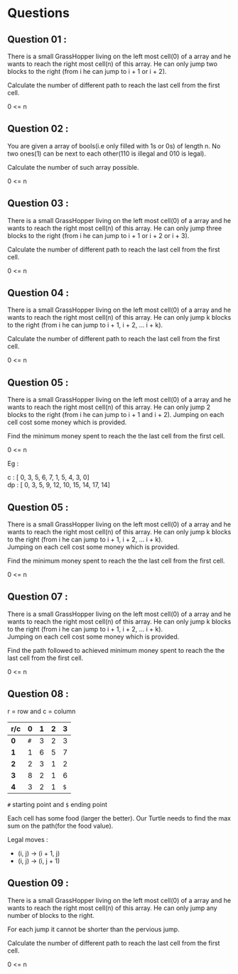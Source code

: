 # Questions

## Question 01 : 
<!-- ``` -->
There is a small GrassHopper living on the left most cell(0) of a array and he wants to reach the right most cell(n) of this array. He can only jump two blocks to the right (from i he can jump to i + 1 or i + 2).

Calculate the number of different path to reach the last cell from the first cell.

0 <= n 
<!-- ``` -->

## Question 02 :
<!-- ``` -->
You are given a array of bools(i.e only filled with 1s or 0s) of length n. No two ones(1) can be next to each other(110 is illegal and 010 is legal). 

Calculate the number of such array possible. 

0 <= n 
<!-- ``` -->

## Question 03 : 
<!-- ``` -->
There is a small GrassHopper living on the left most cell(0) of a array and he wants to reach the right most cell(n) of this array. He can only jump three blocks to the right (from i he can jump to i + 1 or i + 2 or i + 3). 

Calculate the number of different path to reach the last cell from the first cell.

0 <= n 
<!-- ``` -->

## Question 04 : 
<!-- ``` -->
There is a small GrassHopper living on the left most cell(0) of a array and he wants to reach the right most cell(n) of this array. He can only jump k blocks to the right (from i he can jump to i + 1, i + 2, ... i + k). 

Calculate the number of different path to reach the last cell from the first cell.

0 <= n 
<!-- ``` -->

## Question 05 : 
<!-- ``` -->
There is a small GrassHopper living on the left most cell(0) of a array and he wants to reach the right most cell(n) of this array. He can only jump 2 blocks to the right (from i he can jump to i + 1 and i + 2). 
Jumping on each cell cost some money which is provided.

Find the minimum money spent to reach the the last cell from the first cell.

0 <= n 

Eg : 

c  : [ 0,  3,  5,  6,  7,  1,  5,  4,  3,  0]  
dp : [ 0,  3,  5,  9, 12, 10, 15, 14, 17, 14]
<!-- ``` -->

## Question 05 : 
<!-- ``` -->
There is a small GrassHopper living on the left most cell(0) of a array and he wants to reach the right most cell(n) of this array. He can only jump k blocks to the right (from i he can jump to i + 1, i + 2, ... i + k).  
Jumping on each cell cost some money which is provided.

Find the minimum money spent to reach the the last cell from the first cell.

0 <= n 
<!-- ``` -->

## Question 07 : 
<!-- ``` -->
There is a small GrassHopper living on the left most cell(0) of a array and he wants to reach the right most cell(n) of this array. He can only jump k blocks to the right (from i he can jump to i + 1, i + 2, ... i + k).  
Jumping on each cell cost some money which is provided.

Find the path followed to achieved minimum money spent to reach the the last cell from the first cell.

0 <= n 
<!-- ``` -->

## Question 08 :

r = row and c = column

|r/c|0|1|2|3|
|-|-|-|-|-|
|**0**|```#```|3|2|3|
|**1**|1|6|5|7|
|**2**|2|3|1|2|
|**3**|8|2|1|6|
|**4**|3|2|1|```$```|

```#``` starting point and ```$``` ending point

Each cell has some food (larger the better). Our Turtle needs to find the max sum on the path(for the food value).

Legal moves :
- (i, j) -> (i + 1, j) 
- (i, j) -> (i, j + 1)

## Question 09 :

There is a small GrassHopper living on the left most cell(0) of a array and he wants to reach the right most cell(n) of this array. He can only jump any number of blocks to the right. 

For each jump it cannot be shorter than the pervious jump.

Calculate the number of different path to reach the last cell from the first cell.

0 <= n 
